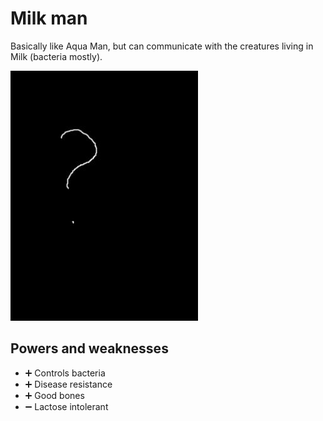 # Milk man

Basically like Aqua Man, but can communicate with the creatures living in Milk (bacteria mostly).

![hero picture](./../images/milk-man-character.jpg)

## Powers and weaknesses

- ➕ Controls bacteria
- ➕ Disease resistance
- ➕ Good bones
- ➖ Lactose intolerant
